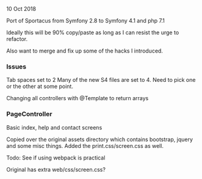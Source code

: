 10 Oct 2018

Port of Sportacus from Symfony 2.8 to Symfony 4.1 and php 7.1

Ideally this will be 90% copy/paste as long as I can resist the urge to refactor.

Also want to merge and fix up some of the hacks I introduced.

### Issues

Tab spaces set to 2
Many of the new S4 files are set to 4.  Need to pick one or the other at some point.

Changing all controllers with @Template to return arrays

### PageController

Basic index, help and contact screens

Copied over the original assets directory which contains bootstrap, jquery and some misc things.
Added the print.css/screen.css as well.

Todo: See if using webpack is practical

Original has extra web/css/screen.css?
